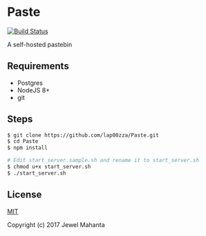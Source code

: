 # Paste
[![Build Status](https://travis-ci.org/lap00zza/Paste.svg?branch=master)](https://travis-ci.org/lap00zza/Paste)

A self-hosted pastebin

## Requirements
* Postgres
* NodeJS 8+
* git

## Steps
```sh
$ git clone https://github.com/lap00zza/Paste.git
$ cd Paste
$ npm install

# Edit start_server.sample.sh and rename it to start_server.sh
$ chmod u+x start_server.sh
$ ./start_server.sh
```
## License
[MIT](https://github.com/lap00zza/Paste/blob/master/LICENSE)

Copyright (c) 2017 Jewel Mahanta
